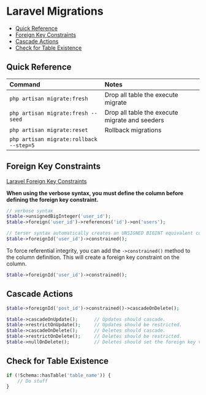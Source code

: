 # Laravel Migrations

- [Quick Reference](#quick-reference)
- [Foreign Key Constraints](#foreign-key-constraints)
- [Cascade Actions](#cascade-actions)
- [Check for Table Existence](#check-for-table-existence)


## Quick Reference

| Command                                 | Notes                                          |
| :-------------------------------------- | :--------------------------------------------- |
| `php artisan migrate:fresh`             | Drop all table the execute migrate             |
| `php artisan migrate:fresh --seed`      | Drop all table the execute migrate and seeders |
| `php artisan migrate:reset`             | Rollback migrations                            |
| `php artisan migrate:rollback --step=5` |                                                |

## Foreign Key Constraints

<a href="https://laravel.com/docs/11.x/migrations#foreign-key-constraints" target="blank">Laravel Foreign Key Constraints</a>

**When using the verbose syntax, you must define the column before defining the foreign key constraint.**

```php
// verbose syntax
$table->unsignedBigInteger('user_id');
$table->foreign('user_id')->references('id')->on('users');

// terser syntax automatically creates an UNSIGNED BIGINT equivalent column
$table->foreignId('user_id')->constrained();
```

To force referential integrity, you can add the `->constrained()` method to the column definition.
This will create a foreign key constraint on the column.

```php
$table->foreignId('user_id')->constrained();
```

## Cascade Actions

```php
$table->foreignId('post_id')->constrained()->cascadeOnDelete();
```

```php
$table->cascadeOnUpdate();      // Updates should cascade.
$table->restrictOnUpdate();     // Updates should be restricted.
$table->cascadeOnDelete();      // Deletes should cascade.
$table->restrictOnDelete();     // Deletes should be restricted.
$table->nullOnDelete();         // Deletes should set the foreign key value to null.
```

## Check for Table Existence

```php
if (!Schema::hasTable('table_name')) {
    // Do stuff
}
```
